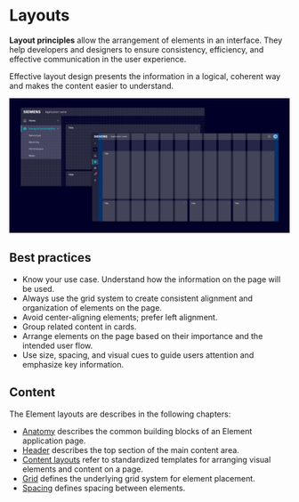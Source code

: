 # Layouts

**Layout principles** allow the arrangement of elements in an interface.
They help developers and designers to ensure consistency, efficiency,
and effective communication in the user experience.

Effective layout design presents the information in a logical, coherent way and makes
the content easier to understand.

![Layout](images/layout.png)

## Best practices

- Know your use case. Understand how the information on the page will be used.
- Always use the grid system to create consistent alignment and organization of elements on the page.
- Avoid center-aligning elements; prefer left alignment.
- Group related content in cards.
- Arrange elements on the page based on their importance and the intended user flow.
- Use size, spacing, and visual cues to guide users attention and emphasize key information.

## Content

The Element layouts are describes in the following chapters:

- [Anatomy](anatomy.md) describes the common building blocks of an Element application page.
- [Header](header.md) describes the top section of the main content area.
- [Content layouts](content.md) refer to standardized templates for arranging visual elements and content on a page.
- [Grid](grid.md) defines the underlying grid system for element placement.
- [Spacing](spacing.md) defines spacing between elements.
